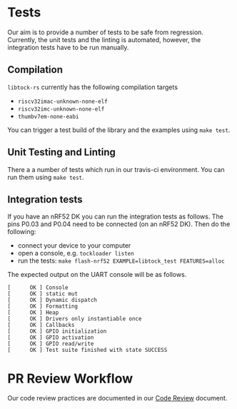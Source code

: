 # Tests

Our aim is to provide a number of tests to be safe from regression. Currently,
the unit tests and the linting is automated, however, the integration tests
have to be run manually.

## Compilation

`libtock-rs` currently has the following compilation targets

- `riscv32imac-unknown-none-elf`
- `riscv32imc-unknown-none-elf`
- `thumbv7em-none-eabi`

You can trigger a test build of the library and the examples using `make test`.

## Unit Testing and Linting

There a a number of tests which run in our travis-ci environment. You can run them
using `make test`.

## Integration tests

If you have an nRF52 DK you can run the integration tests as follows.
The pins P0.03 and P0.04 need to be connected (on an nRF52 DK). Then do the following:

- connect your device to your computer
- open a console, e.g. `tockloader listen`
- run the tests: `make flash-nrf52 EXAMPLE=libtock_test FEATURES=alloc`

The expected output on the UART console will be as follows.

```
[      OK ] Console
[      OK ] static mut
[      OK ] Dynamic dispatch
[      OK ] Formatting
[      OK ] Heap
[      OK ] Drivers only instantiable once
[      OK ] Callbacks
[      OK ] GPIO initialization
[      OK ] GPIO activation
[      OK ] GPIO read/write
[      OK ] Test suite finished with state SUCCESS
```

# PR Review Workflow

Our code review practices are documented in our [Code Review](doc/CodeReview.md)
document.
